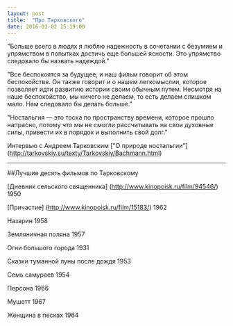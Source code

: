 ```yaml
---
layout: post
title:  "Про Тарковского"
date: 2016-02-02 15:19:00
---
```


"Больше всего в людях я люблю надежность в сочетании с безумием и упрямством в попытках достичь еще большей ясности. Это упрямство следовало бы назвать надеждой."

"Все беспокоятся за будущее, и наш фильм говорит об этом беспокойстве. Он также говорит и о нашем легкомыслии, которое позволяет идти развитию истории своим обычным путем. Несмотря на наше беспокойство, мы ничего не делаем, то есть делаем слишком мало. Нам следовало бы делать больше."

"Ностальгия — это тоска по пространству времени, которое прошло напрасно, потому что мы не смогли рассчитывать на свои духовные силы, привести их в порядок и выполнить свой долг."

Интервью с Андреем Тарковским ["О природе ностальгии"] (http://tarkovskiy.su/texty/Tarkovskiy/Bachmann.html)

***

##Лучшие десять фильмов по Тарковскому

[Дневник сельского священника] (http://www.kinopoisk.ru/film/94546/) 1950

[Причастие] (http://www.kinopoisk.ru/film/15183/) 1962

Назарин 1958

Земляничная поляна 1957

Огни большого города 1931

Сказки туманной луны после дождя 1953

Семь самураев 1954

Персона 1966

Мушетт 1967

Женщина в песках 1964


